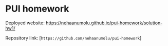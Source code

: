 # PUI homework

Deployed website: https://nehaanumolu.github.io/pui-homework/solution-hw1/

Repository link: [`https://github.com/nehaanumolu/pui-homework`]
